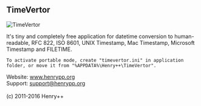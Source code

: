 ## TimeVertor

![TimeVertor](http://www.henrypp.org/images/timevertor.jpg)

It's tiny and completely free application for datetime conversion to human-readable, RFC 822, ISO 8601, UNIX Timestamp, Mac Timestamp, Microsoft Timestamp and FILETIME.

```
To activate portable mode, create "timevertor.ini" in application folder, or move it from "%APPDATA%\Henry++\TimeVertor".
```

Website: www.henrypp.org<br />
Support: support@henrypp.org<br />
<br />
(c) 2011-2016 Henry++
